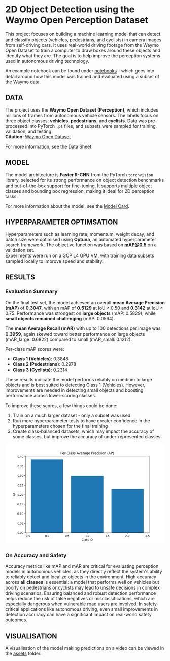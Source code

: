 # 2D Object Detection using the Waymo Open Perception Dataset

This project focuses on building a machine learning model that can detect and classify objects (vehicles, pedestrians, and cyclists) in camera images from self-driving cars. It uses real-world driving footage from the Waymo Open Dataset to train a computer to draw boxes around these objects and identify what they are. The goal is to help improve the perception systems used in autonomous driving technology.

An example notebook can be found under [notebooks](notebooks) - which goes into detail around how this model was trained and evaluated using a subset of the Waymo data.

## DATA
The project uses the **Waymo Open Dataset (Perception)**, which includes millions of frames from autonomous vehicle sensors.
The labels focus on three object classes: **vehicles**, **pedestrians**, and **cyclists**. Data was pre-processed into PyTorch `.pt` files, and subsets were sampled for training, validation, and testing.  
**Citation:** [Waymo Open Dataset](https://waymo.com/open/)

For more information, see the [Data Sheet](docs/data_sheet.md).

## MODEL 
The model architecture is **Faster R-CNN** from the PyTorch `torchvision` library, selected for its strong performance on object detection benchmarks and out-of-the-box support for fine-tuning. It supports multiple object classes and bounding box regression, making it ideal for 2D perception tasks.

For more information about the model, see the [Model Card](docs/model_card.md).

## HYPERPARAMETER OPTIMSATION
Hyperparameters such as learning rate, momentum, weight decay, and batch size were optimised using **Optuna**, an automated hyperparameter search framework. The objective function was based on **mAP@0.5** on a validation set.  
Experiments were run on a GCP L4 GPU VM, with training data subsets sampled locally to improve speed and stability.

## RESULTS
### Evaluation Summary

On the final test set, the model achieved an overall **mean Average Precision (mAP)** of **0.3047**, with an mAP of **0.5129** at IoU ≥ 0.50 and **0.3142** at IoU ≥ 0.75. Performance was strongest on **large objects** (mAP: 0.5829), while **small objects remained challenging** (mAP: 0.0564).

The **mean Average Recall (mAR)** with up to 100 detections per image was **0.3959**, again skewed toward better performance on large objects (mAR_large: 0.6822) compared to small (mAR_small: 0.1212).

Per-class mAP scores were:
- **Class 1 (Vehicles)**: 0.3848  
- **Class 2 (Pedestrians)**: 0.2978  
- **Class 3 (Cyclists)**: 0.2314  

These results indicate the model performs reliably on medium to large objects and is best suited to detecting Class 1 (Vehicles). However, improvements are needed in detecting small objects and boosting performance across lower-scoring classes.

To improve these scores, a few things could be done:
1. Train on a much larger dataset - only a subset was used
2. Run more hyperparameter tests to have greater confidence in the hyperparameters chosen for the final training
3. Create class-balanced datasets, which may impact the accuracy of some classes, but improve the accuracy of under-represented classes

![Screenshot](assets/per_class_ap.png)
 
### On Accuracy and Safety

Accuracy metrics like mAP and mAR are critical for evaluating perception models in autonomous vehicles, as they directly reflect the system's ability to reliably detect and localize objects in the environment. High accuracy across **all classes** is essential: a model that performs well on vehicles but poorly on pedestrians or cyclists may lead to unsafe decisions in complex driving scenarios. Ensuring balanced and robust detection performance helps reduce the risk of false negatives or misclassifications, which are especially dangerous when vulnerable road users are involved. In safety-critical applications like autonomous driving, even small improvements in detection accuracy can have a significant impact on real-world safety outcomes.

## VISUALISATION

A visualisation of the model making predictions on a video can be viewed in the [assets](assets) folder.